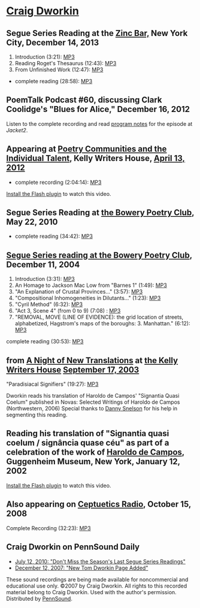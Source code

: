 [Craig Dworkin](http://english.utah.edu/eclipse/Editor/)
========================================================


Segue Series Reading at the [Zinc Bar,](Segue-ZINC.php) New York City, December 14, 2013
----------------------------------------------------------------------------------------

1.  Introduction (3:21): [MP3](https://media.sas.upenn.edu/pennsound/authors/Dworkin/12-14-13/Dworkin-Craig_01_Introduction_Segue-Series_12-14-2013.mp3)
2.  Reading Roget's Thesaurus (12:43): [MP3](https://media.sas.upenn.edu/pennsound/authors/Dworkin/12-14-13/Dworkin-Craig_02_Reading-Rogets-Thesaurus_Segue-Series_12-14-2013.mp3)
3.  From Unfinished Work (12:47): [MP3](https://media.sas.upenn.edu/pennsound/authors/Dworkin/12-14-13/Dworkin-Craig_03_From-Unfinished-Work_Segue-Series_12-14-2013.mp3)

-   complete reading (28:58): [MP3](https://media.sas.upenn.edu/pennsound/authors/Dworkin/Dworkin-Craig_Complete-Reading_Segue-Series_12-14-2013.mp3)

PoemTalk Podcast \#60, discussing Clark Coolidge's "Blues for Alice," December 16, 2012
---------------------------------------------------------------------------------------

Listen to the complete recording and read [program notes](http://jacket2.org/podcasts/whelm-lessons-poemtalk-60) for the episode at *Jacket2*.

Appearing at [Poetry Communities and the Individual Talent](Poetry-Communities.php), Kelly Writers House, [April 13, 2012](http://writing.upenn.edu/wh/calendar/0412.php#13)
----------------------------------------------------------------------------------------------------------------------------------------------------------------------------

-   complete recording (2:04:14): [MP3](http://media.sas.upenn.edu/pennsound/groups/Poetry-Communities/Damon_Dworkin_Reed_Yao_Fedors_Complete-Recording_Keynote-Panel_PCIT_KWH-UPenn_4-13-12.mp3)

  

[Install the Flash plugin](http://get.adobe.com/flashplayer/) to watch this video.

  
  

Segue Series Reading at [the Bowery Poetry Club](Segue-BPC.html#5-22-10), May 22, 2010
--------------------------------------------------------------------------------------

-   complete reading (34:42): [MP3](http://media.sas.upenn.edu/pennsound/authors/Dworkin/Dworkin-Craig_Segue-BPC_5-22-10.mp3)

[Segue Series reading at the Bowery Poetry Club](http://writing.upenn.edu/pennsound/x/Segue-BPC.html), December 11, 2004
------------------------------------------------------------------------------------------------------------------------

1.  Introduction (3:31): [MP3](http://media.sas.upenn.edu/pennsound/authors/Dworkin/Segue_12-11-04/Dworkin-Craig_01_Introduction_Segue_NY_12-11-04.mp3)
2.  An Homage to Jackson Mac Low from "Barnes 1" (1:49): [MP3](http://media.sas.upenn.edu/pennsound/authors/Dworkin/Segue_12-11-04/Dworkin-Craig_02_Homage-to-Jackson_Segue_NY_12-11-04.mp3)
3.  "An Explanation of Crustal Provinces..." (3:57): [MP3](http://media.sas.upenn.edu/pennsound/authors/Dworkin/Segue_12-11-04/Dworkin-Craig_03_An-Explanation-of_Segue_NY_12-11-04.mp3)
4.  "Compositional Inhomogeneities in Dilutants..." (1:23): [MP3](http://media.sas.upenn.edu/pennsound/authors/Dworkin/Segue_12-11-04/Dworkin-Craig_04_Compositional-Inhomogeneities_Segue_NY_12-11-04.mp3)
5.  "Cyril Method" (6:32): [MP3](http://media.sas.upenn.edu/pennsound/authors/Dworkin/Segue_12-11-04/Dworkin-Craig_05_Cyril-Method_Segue_NY_12-11-04.mp3)
6.  "Act 3, Scene 4" (from 0 to 9) (7:08) : [MP3](http://media.sas.upenn.edu/pennsound/authors/Dworkin/Segue_12-11-04/Dworkin-Craig_06_Act-3-Scene-4_Segue_NY_12-11-04.mp3)
7.  "REMOVAL, MOVE (LINE OF EVIDENCE): the grid location of streets, alphabetized, Hagstrom's maps of the boroughs: 3. Manhattan." (6:12): [MP3](http://media.sas.upenn.edu/pennsound/authors/Dworkin/Segue_12-11-04/Dworkin-Craig_07_REMOVAL-MOVE_Segue_NY_12-11-04.mp3)

complete reading (30:53): [MP3](http://media.sas.upenn.edu/pennsound/authors/Dworkin/Dworkin-Craig_Segue_NY_12-11-04.mp3)


from [A Night of New Translations](http://writing.upenn.edu/pennsound/x/translations.html) at [the Kelly Writers House](http://writing.upenn.edu/~wh)
[September 17, 2003](http://writing.upenn.edu/wh/calendar/0903.html#17)
-----------------------------------------------------------------------------------------------------------------------------------------------------

"Paradisiacal Signifiers" (19:27): [MP3](http://media.sas.upenn.edu/pennsound/authors/Dworkin/Dworkin-Craig_02_Reading_Night-of-Translations_9-17-03.mp3)

Dworkin reads his translation of Haroldo de Campos' "Signantia Quasi Coelum"
published in Novas: Selected Writings of Haroldo de Campos (Northwestern, 2006)
Special thanks to [Danny Snelson](http://jhenrychunko.blogspot.com/) for his help in segmenting this reading.


Reading his translation of "Signantia quasi coelum / signância quase céu" as part of a celebration of the work of [Haroldo de Campos](De-Campos.php), Guggenheim Museum, New York, January 12, 2002
---------------------------------------------------------------------------------------------------------------------------------------------------------------------------------------------------

[Install the Flash plugin](http://get.adobe.com/flashplayer/) to watch this video.

  
  

Also appearing on [Ceptuetics Radio](http://writing.upenn.edu/pennsound/x/Ceptuetics.html), October 15, 2008
------------------------------------------------------------------------------------------------------------

Complete Recording (32:23): [MP3](http://media.sas.upenn.edu/pennsound/groups/Ceptuetics/26-32/Ceptuetics_32_Craig-Dworkin_WNYU_10-15-08.mp3)

Craig Dworkin on PennSound Daily
--------------------------------

-   [July 12, 2010: "Don't Miss the Season's Last Segue Series Readings"](http://writing.upenn.edu/pennsound/daily/201007.php#12_16:25)
-   [December 12, 2007: "New Tom Dworkin Page Added"](http://writing.upenn.edu/pennsound/daily/200712.php#12_09:35)

  
These sound recordings are being made available for noncommercial and educational use only. ©2007 by Craig Dworkin. All rights to this recorded material belong to Craig Dworkin. Used with the author's permission. Distributed by [PennSound](http://writing.upenn.edu/pennsound/index.html).
